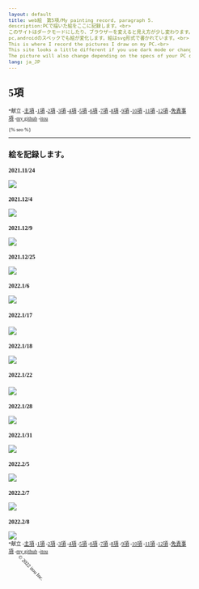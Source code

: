 ```yaml
---
layout: default
title: web絵　第5項/My painting record, paragraph 5.
description:PCで描いた絵をここに記録します。<br>
このサイトはダークモードにしたり、ブラウザーを変えると見え方が少し変わります。<br> 
pc,androidのスペックでも絵が変化します。絵はsvg形式で書かれています。<br>
This is where I record the pictures I draw on my PC.<br>
This site looks a little different if you use dark mode or change your browser.<br>
The picture will also change depending on the specs of your PC or android. The pictures are written in svg format.
lang: ja_JP
---
```

<hedar>
<h1>5項</h1>
<p>
*献立
    -<a href="https://itou332.github.io/top_page/">主項</a>
    -<a href="https://itou332.github.io/">1項</a>
    -<a href="https://itou332.github.io/itou332a.github.io/">2項</a>
    -<a href="https://itou332.github.io/diary">3項</a>
    -<a href="https://itou332.github.io/today/">4項</a>
    -<a href="https://itou332.github.io/challenge/">5項</a>
    -<a href="https://itou332.github.io/nontitle/">6項</a>
    -<a href="https://itou332.github.io/elaboration/">7項</a>
    -<a href="https://itou332.github.io/analog/">8項</a>
    -<a href="https://itou332.github.io/culture/">9項</a>
    -<a href="https://itou332.github.io/walk/">10項</a>
    -<a href="https://itou332.github.io/pine/">11項</a>
    -<a href="https://itou332.github.io/banboo/">12項</a>
    -<a href="https://itou332.github.io/Privacy-policy/">免責事項</a>
    -<a href="https://github.com/itou332">my github</a>
    -<a href="http://itou33good.starfree.jp/">itou</a></p>
</hedar>
<head>
<!-- Global site tag (gtag.js) - Google Analytics -->
<script async src="https://www.googletagmanager.com/gtag/js?id=G-REM6WSLP19"></script>
<script>
  window.dataLayer = window.dataLayer || [];
  function gtag(){dataLayer.push(arguments);}
  gtag('js', new Date());
  gtag('config', 'G-YWDRL1ZXBE');
</script>
<link rel="stylesheet" href="style.css">
<style>BODY,DIV,TABLE,THEAD,TBODY,TFOOT,TR,TH,TD,P { font-family:"Times New Roman"; font-size:x-small ;}svg,script {margin: 0 auto;  /* ボックス中央寄せ */}</style>
<?xml version="1.0" encoding="UTF-8" standalone="no"?>
<!-- Created with Inkscape (http://www.inkscape.org/) -->
<!-- Favicon head tag -->
<link rel="icon" type="img/x-icon" href="./favicon.png">
<link rel="apple-touch-icon" href="./images/favicon.png" sizes="180x180">
<link rel="icon" type="image/png" href="./images/favicon.png" sizes="192x192">
<link rel="shortcut icon" type="image/x-icon" href="favicon.ico">
<meta name="keywords" content="My painting record,Challenge,記録,web絵,svg">
{% seo %}
<meta name="google-site-verification" content="tQGwmktjW1w-gKuPF7mYbIZdiE9Bw_KZj8tHcro6qo0" />
</head>
<body>
<hr>
<h2>絵を記録します。</h2>
<body>

<h3>2021.11/24</h3>
<img src="http://itou33good.starfree.jp/wp-content/uploads/2022/10/2022_11_24.svg">


<h3>2021.12/4</h3>
<img src="http://itou33good.starfree.jp/wp-content/uploads/2022/10/2021_12_4.svg">


<h3>2021.12/9</h3>
<img src="http://itou33good.starfree.jp/wp-content/uploads/2022/10/2021_12_9.svg">


<h3>2021.12/25</h3>
<img src="http://itou33good.starfree.jp/wp-content/uploads/2022/10/2021_12_25.svg">


<h3>2022.1/6</h3>
<img src="http://itou33good.starfree.jp/wp-content/uploads/2022/10/2022_1_6..svg">


<h3>2022.1/17<h3>
<img src="http://itou33good.starfree.jp/wp-content/uploads/2022/10/2022_1_17.svg">


<h3>2022.1/18</h3>
<img src="http://itou33good.starfree.jp/wp-content/uploads/2022/10/2022_1_18.svg">


<h3>2022.1/22<h3>
<img src="http://itou33good.starfree.jp/wp-content/uploads/2022/10/2022_1_22.svg">


<h3>2022.1/28</h3>
<img src="http://itou33good.starfree.jp/wp-content/uploads/2022/10/2022_1_28.svg">



<h3>2022.1/31</h3>
<img src="http://itou33good.starfree.jp/wp-content/uploads/2022/10/2022_1_31.svg">


<h3>2022.2/5</h3>
<img src="http://itou33good.starfree.jp/wp-content/uploads/2022/10/2022_2_5.svg">


<h3>2022.2/7</h3>
<img src="http://itou33good.starfree.jp/wp-content/uploads/2022/10/2022_2_7.svg">


<h3>2022.2/8</h3>
<img src="http://itou33good.starfree.jp/wp-content/uploads/2022/10/2022_2_8.svg">


<footer>
<div>
*献立
    -<a href="https://itou332.github.io/top_page/">主項</a>
    -<a href="https://itou332.github.io/">1項</a>
    -<a href="https://itou332.github.io/itou332a.github.io/">2項</a>
    -<a href="https://itou332.github.io/diary">3項</a>
    -<a href="https://itou332.github.io/today/">4項</a>
    -<a href="https://itou332.github.io/challenge/">5項</a>
    -<a href="https://itou332.github.io/nontitle/">6項</a>
    -<a href="https://itou332.github.io/elaboration/">7項</a>
    -<a href="https://itou332.github.io/analog/">8項</a>
    -<a href="https://itou332.github.io/culture/">9項</a>
    -<a href="https://itou332.github.io/walk/">10項</a>
    -<a href="https://itou332.github.io/pine/">11項</a>
    -<a href="https://itou332.github.io/banboo/">12項</a>
    -<a href="https://itou332.github.io/Privacy-policy/">免責事項</a>
    -<a href="https://github.com/itou332">my github</a>
    -<a href="http://itou33good.starfree.jp/">itou</a>
</div>
  <svg xmlns="http://www.w3.org/2000/svg" width="200" height="250">
   <text x="0" y="30" transform="rotate(45 40,40)">
 © 2022 itou Inc.
                </text>
                </div>
</footer>
